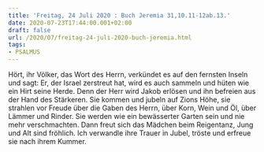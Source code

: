 ```yaml
---
title: 'Freitag, 24 Juli 2020 : Buch Jeremia 31,10.11-12ab.13.'
date: 2020-07-23T17:44:00.001+02:00
draft: false
url: /2020/07/freitag-24-juli-2020-buch-jeremia.html
tags: 
- PSALMUS
---
```


Hört, ihr Völker, das Wort des Herrn, verkündet es auf den fernsten Inseln und sagt: Er, der Israel zerstreut hat, wird es auch sammeln und hüten wie ein Hirt seine Herde. Denn der Herr wird Jakob erlösen und ihn befreien aus der Hand des Stärkeren. Sie kommen und jubeln auf Zions Höhe, sie strahlen vor Freude über die Gaben des Herrn, über Korn, Wein und Öl, über Lämmer und Rinder. Sie werden wie ein bewässerter Garten sein und nie mehr verschmachten. Dann freut sich das Mädchen beim Reigentanz, Jung und Alt sind fröhlich. Ich verwandle ihre Trauer in Jubel, tröste und erfreue sie nach ihrem Kummer.
